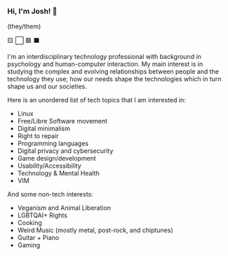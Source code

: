 ### Hi, I'm Josh! :wave:
(they/them)

🟨 ⬜ 🟪 ⬛

I'm an interdisciplinary technology professional with background in psychology and human-computer interaction. My main interest is in studying the complex and evolving relationships between people and the technology they use; how our needs shape the technologies which in turn shape us and our societies.

Here is an unordered list of tech topics that I am interested in:
  - Linux
  - Free/Libre Software movement  
  - Digital minimalism
  - Right to repair
  - Programming languages
  - Digital privacy and cybersecurity
  - Game design/development
  - Usability/Accessibility
  - Technology & Mental Health
  - VIM
  
And some non-tech interests:
  - Veganism and Animal Liberation
  - LGBTQAI+ Rights
  - Cooking
  - Weird Music (mostly metal, post-rock, and chiptunes)
  - Guitar + Piano
  - Gaming 
